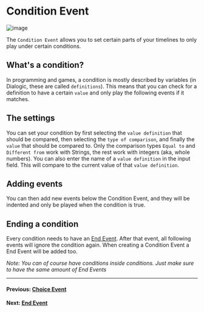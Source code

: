 # Condition Event
![image](./Images/Event_Condition.PNG)

The `Condition Event` allows you to set certain parts of your timelines to only play under certain conditions.

## What's a condition?
In programming and games, a condition is mostly described by variables (in Dialogic, these are called `definitions`).
This means that you can check for a definition to have a certain `value` and only play the following events if it matches.

## The settings
You can set your condition by first selecting the `value definition` that should be compared, then selecting the `type of comparison`, and finally the `value` that should be compared to.
Only the comparison types `Equal to` and `Different from` work with Strings, the rest work with integers (aka, whole numbers).
You can also enter the name of a `value definition` in the input field. This will compare to the current value of that `value definition`. 

## Adding events
You can then add new events below the Condition Event, and they will be indented and only be played when the condition is true.

## Ending a condition
Every condition needs to have an [End Event](./013.md). After that event, all following events will ignore the condition again.
When creating a Condition Event a End Event will be added too.

*Note: You can of course have conditions inside conditions. Just make sure to have the same amount of End Events*

---------------------------------------
#### Previous: [Choice Event](./011)
#### Next: [End Event](./013)